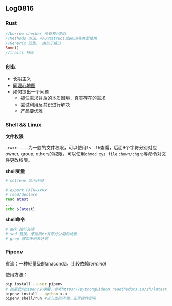 ## Log0816

### Rust

```rust
//borrow checker 所有权/借用
//Methods 方法，可以对struct或enum等类型使用
//Generic 泛型， 类似于接口
Some()
//traits 特征
```

### 创业

- 长期主义
- [同理心地图](https://maxoxo.me/empathy-map-canvas/)
- 如何提出一个问题
  - 抓住需求背后的本质困境，真实存在的需求
  - 尝试利用反共识进行解决
  - 产品要优雅


### Shell && Linux

**文件权限**

`-rwxr-----`为一般的文件权限，可以使用`ls -lh`查看，后面9个字符分别对应owner, group, others的权限，可以使用`chmod xyz file` `chown/chgrp`等命令对文件更改权限。

**shell变量**

```bash
# set/env 显示环境

# export PATH=xxxx
# read/declare
read atest
...
echo ${atest}
```

**shell命令**

```bash
# awk 按行处理
# sed 替换，感觉跟tr有部分公用的场景
# grep 搜索正则表达式
```

### Pipenv

省流：一种轻量级的anaconda，比较依赖*terminal*

使用方法：

```bash
pip install --user pipenv
# 如果此时pipenv未唤醒，参考https://pythonguidecn.readthedocs.io/zh/latest/dev/virtualenvs.html进行解决
pipenv install --python x.x
pipenv shell/run #进入虚拟环境，正常操作即可
```



